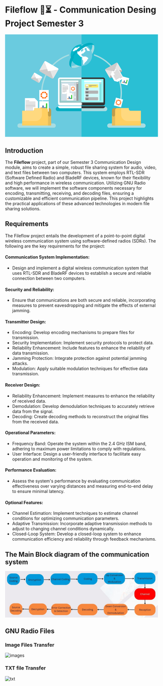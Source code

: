 # Fileflow 📂⏳ - Communication Desing Project Semester 3 
![file share](https://github.com/maduwanthasl/Fileflow-Communication-Desing-Project-Semester-3/blob/main/Pictures/R.png)
## Introduction

The **Fileflow** project, part of our Semester 3 Communication Design module, aims to create a simple, robust file sharing system for audio, video, and text files between two computers. This system employs RTL-SDR (Software Defined Radio) and BladeRF devices, known for their flexibility and high performance in wireless communication. Utilizing GNU Radio software, we will implement the software components necessary for encoding, transmitting, receiving, and decoding files, ensuring a customizable and efficient communication pipeline. This project highlights the practical applications of these advanced technologies in modern file sharing solutions.

## Requirements

The Fileflow project entails the development of a point-to-point digital wireless communication system using software-defined radios (SDRs). The following are the key requirements for the project:

#### Communication System Implementation:
- Design and implement a digital wireless communication system that uses RTL-SDR and BladeRF devices to establish a secure and reliable connection between two computers.
#### Security and Reliability:
- Ensure that communications are both secure and reliable, incorporating measures to prevent eavesdropping and mitigate the effects of external jamming.
#### Transmitter Design:
- Encoding: Develop encoding mechanisms to prepare files for transmission.
- Security Implementation: Implement security protocols to protect data.
- Reliability Enhancement: Include features to enhance the reliability of data transmission.
- Jamming Protection: Integrate protection against potential jamming attacks.
- Modulation: Apply suitable modulation techniques for effective data transmission.
#### Receiver Design:
- Reliability Enhancement: Implement measures to enhance the reliability of received data.
- Demodulation: Develop demodulation techniques to accurately retrieve data from the signal.
- Decoding: Create decoding methods to reconstruct the original files from the received data.

#### Operational Parameters:
- Frequency Band: Operate the system within the 2.4 GHz ISM band, adhering to maximum power limitations to comply with regulations.
- User Interface: Design a user-friendly interface to facilitate easy operation and monitoring of the system.

#### Performance Evaluation:
- Assess the system's performance by evaluating communication effectiveness over varying distances and measuring end-to-end delay to ensure minimal latency.

#### Optional Features:

- Channel Estimation: Implement techniques to estimate channel conditions for optimizing communication parameters.
- Adaptive Transmission: Incorporate adaptive transmission methods to adjust to changing channel conditions dynamically.
- Closed-Loop System: Develop a closed-loop system to enhance communication efficiency and reliability through feedback mechanisms.

## The Main Block diagram of the communication system

![Block diagrma](https://raw.githubusercontent.com/maduwanthasl/Fileflow-Communication-Desing-Project-Semester-3/main/Pictures/block%20diagram.png)

## GNU Radio Files
### Image Files Transfer
![images](https://github.com/maduwanthasl/Fileflow-Communication-Desing-Project-Semester-3/assets/107339150/cb4ca411-7472-40ff-8150-aa84fd1c4996)
### TXT file Transfer
![txt](https://github.com/maduwanthasl/Fileflow-Communication-Desing-Project-Semester-3/assets/107339150/9cb49668-8003-46cc-829b-c56b9f79cdd5)

